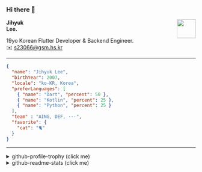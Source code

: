 ### Hi there 👋
<img src="https://github.githubassets.com/images/mona-loading-default.gif" width="50px" align="right">
</a>

**Jihyuk\
Lee.**

19yo Korean Flutter Developer & Backend Engineer.\
✉️ <s23066@gsm.hs.kr>

---

```json
{
  "name": "Jihyuk Lee",
  "birthYear": 2007,
  "locale": "ko-KR, Korea",
  "preferLanguages": [
    { "name": "Dart", "percent": 50 },
    { "name": "Kotlin", "percent": 25 },
    { "name": "Python", "percent": 25 }
  ],
  "team" : "AING, DEF, ···",
  "favorite": {
    "cat": "🐈"
  }
}
```
---
<details>
  <summary>github-profile-trophy (click me)</summary>
  
![](https://github-profile-trophy.vercel.app/?username=withJihyuk&row=1&column=8&theme=nord)
  
</details>
<details>
  <summary>github-readme-stats (click me)</summary>
  
<!--START_SECTION:waka-->
![Code Time](http://img.shields.io/badge/Code%20Time-672%20hrs%2058%20mins-blue)

![Lines of code](https://img.shields.io/badge/%EC%A0%80%EB%8A%94%20%EC%97%AC%ED%83%9C%EA%B9%8C%EC%A7%80%20-546.9%20thousand%20%EC%A4%84%EC%9D%98%20%EC%BD%94%EB%93%9C%EB%A5%BC%20%EC%9E%91%EC%84%B1%ED%96%88%EC%96%B4%EC%9A%94.-blue)

**저는 아침형 인간이에요. 🐤** 

```text
🌞 아침                     504 commits         █████░░░░░░░░░░░░░░░░░░░░   18.78 % 
🌆 낮　                     920 commits         █████████░░░░░░░░░░░░░░░░   34.28 % 
🌃 저녁                     969 commits         █████████░░░░░░░░░░░░░░░░   36.10 % 
🌙 밤　                     291 commits         ███░░░░░░░░░░░░░░░░░░░░░░   10.84 % 
```


📊 **저는 이번주를 이렇게 시간을 보냈어요.** 

```text
🕑︎ Timezone: Asia/Seoul

💬 프로그래밍 언어들: 
Dart                     5 hrs 7 mins        █████████░░░░░░░░░░░░░░░░   34.89 % 
Kotlin                   3 hrs 53 mins       ███████░░░░░░░░░░░░░░░░░░   26.51 % 
TypeScript               2 hrs 22 mins       ████░░░░░░░░░░░░░░░░░░░░░   16.20 % 
JavaScript               1 hr 7 mins         ██░░░░░░░░░░░░░░░░░░░░░░░   07.66 % 
Astro                    32 mins             █░░░░░░░░░░░░░░░░░░░░░░░░   03.73 % 

🔥 에디터들: 
VS Code                  10 hrs 32 mins      ██████████████████░░░░░░░   71.71 % 
IntelliJ IDEA            4 hrs 9 mins        ███████░░░░░░░░░░░░░░░░░░   28.29 % 

💻 운영 체제들: 
Mac                      14 hrs 41 mins      █████████████████████████   100.00 % 
```


 Last Updated on 25/01/2025 18:44:19 UTC
<!--END_SECTION:waka-->

</details>

</div>


